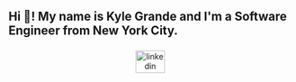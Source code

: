 <h2 align="left">Hi 👋! My name is Kyle Grande and I'm a Software Engineer from New York City.</h2>

###

<div align="center">
  <a href="https://linkedin.com/in/kyleggrande" target="_blank">
    <img src="https://raw.githubusercontent.com/maurodesouza/profile-readme-generator/master/src/assets/icons/social/linkedin/default.svg" width="52" height="40" alt="linkedin logo"  />
  </a>
</div>

###

###
